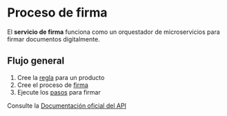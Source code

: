 # Proceso de firma

El **servicio de firma** funciona como un orquestador de microservicios para firmar documentos digitalmente.

## Flujo general

1. Cree la [regla](rule.md) para un producto
2. Cree el proceso de [firma](post.md)
3. Ejecute los [pasos](next.md) para firmar

Consulte la [Documentación oficial del API](https://signature-process.sg-zinobe.com/api/v1/docs)
